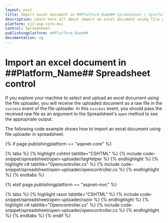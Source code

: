 ```yaml
---
layout: post
title: Import excel document in ##Platform_Name## Spreadsheet | Syncfusion
description: Learn here all about import an excel document using file uploader in Syncfusion ##Platform_Name## Spreadsheet component of Syncfusion Essential JS 2 and more.
platform: ej2-asp-core-mvc
control: Spreadsheet
publishingplatform: ##Platform_Name##
documentation: ug
---
```


# Import an excel document in ##Platform_Name## Spreadsheet control

If you explore your machine to select and upload an excel document using the file uploader, you will receive the uploaded document as a raw file in the `success` event of the file uploader. In this `success` event, you should pass the received raw file as an argument to the Spreadsheet's `open` method to see the appropriate output.

The following code example shows how to import an excel document using file uploader in spreadsheet.

{% if page.publishingplatform == "aspnet-core" %}

{% tabs %}
{% highlight cshtml tabtitle="CSHTML" %}
{% include code-snippet/spreadsheet/open-uploader/tagHelper %}
{% endhighlight %}
{% highlight c# tabtitle="Opencontroller.cs" %}
{% include code-snippet/spreadsheet/open-uploader/opencontroller.cs %}
{% endhighlight %}
{% endtabs %}

{% elsif page.publishingplatform == "aspnet-mvc" %}

{% tabs %}
{% highlight razor tabtitle="CSHTML" %}
{% include code-snippet/spreadsheet/open-uploader/razor %}
{% endhighlight %}
{% highlight c# tabtitle="Opencontroller.cs" %}
{% include code-snippet/spreadsheet/open-uploader/opencontroller.cs %}
{% endhighlight %}
{% endtabs %}
{% endif %}
